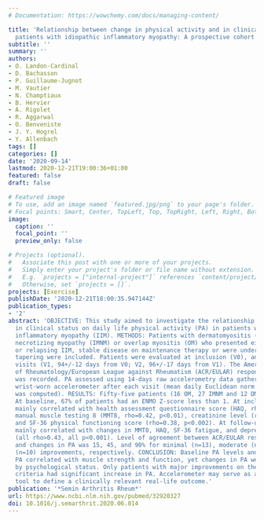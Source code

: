 ```yaml
---
# Documentation: https://wowchemy.com/docs/managing-content/

title: 'Relationship between change in physical activity and in clinical status in
  patients with idiopathic inflammatory myopathy: A prospective cohort study'
subtitle: ''
summary: ''
authors:
- O. Landon-Cardinal
- D. Bachasson
- P. Guillaume-Jugnot
- M. Vautier
- N. Champtiaux
- B. Hervier
- A. Rigolet
- R. Aggarwal
- O. Benveniste
- J. Y. Hogrel
- Y. Allenbach
tags: []
categories: []
date: '2020-09-14'
lastmod: 2020-12-21T19:00:36+01:00
featured: false
draft: false

# Featured image
# To use, add an image named `featured.jpg/png` to your page's folder.
# Focal points: Smart, Center, TopLeft, Top, TopRight, Left, Right, BottomLeft, Bottom, BottomRight.
image:
  caption: ''
  focal_point: ''
  preview_only: false

# Projects (optional).
#   Associate this post with one or more of your projects.
#   Simply enter your project's folder or file name without extension.
#   E.g. `projects = ["internal-project"]` references `content/project/deep-learning/index.md`.
#   Otherwise, set `projects = []`.
projects: [Exercise]
publishDate: '2020-12-21T18:00:35.947144Z'
publication_types:
- '2'
abstract: 'OBJECTIVE: This study aimed to investigate the relationship between changes
  in clinical status on daily life physical activity (PA) in patients with idiopathic
  inflammatory myopathy (IIM). METHODS: Patients with dermatomyositis (DM), immune-mediated
  necrotizing myopathy (IMNM) or overlap myositis (OM) who presented either a new-onset
  or relapsing IIM, stable disease on maintenance therapy or were undergoing immunosuppressant
  tapering were included. Patients were evaluated at inclusion (V0), and at two follow-up
  visits (V1, 94+/-12 days from V0; V2, 96+/-17 days from V1). The American College
  of Rheumatology/European League against Rheumatism (ACR/EULAR) response criteria
  was recorded. PA assessed using 14-days raw accelerometry data gathered using a
  wrist-worn accelerometer after each visit (mean daily Euclidean norm minus 1g (ENMO)
  was computed). RESULTS: Fifty-five patients (16 OM, 27 IMNM and 12 DM) were included.
  At baseline, 67% of patients had an ENMO Z-score less than 1. At inclusion, ENMO
  mainly correlated with health assessment questionnaire score (HAQ, rho=-0.51, p<0.01),
  manual muscle testing 8 (MMT8, rho=0.42, p<0.01), creatinine level (rho=0.41, p<0.01),
  and SF-36 physical functioning score (rho=0.38, p<0.002). At follow-up, ENMO changes
  mainly correlated with changes in MMT8, HAQ, SF-36 fatigue, and depression score
  (all rho>0.43, all p<0.001). Level of agreement between ACR/EULAR response criteria
  and changes in PA was 15, 45, and 90% for minimal (n=13), moderate (n=20), and major
  (n=10) improvements, respectively. CONCLUSION: Baseline PA levels and change in
  PA correlated with muscle strength and function, yet changes in PA were also influenced
  by psychological status. Only patients with major improvements on the ACR/EULAR
  criteria had significant increase in PA. Accelerometer may serve as an objective
  tool to define a clinically relevant real-life outcome.'
publication: '*Semin Arthritis Rheum*'
url: https://www.ncbi.nlm.nih.gov/pubmed/32920327
doi: 10.1016/j.semarthrit.2020.06.014
---
```

